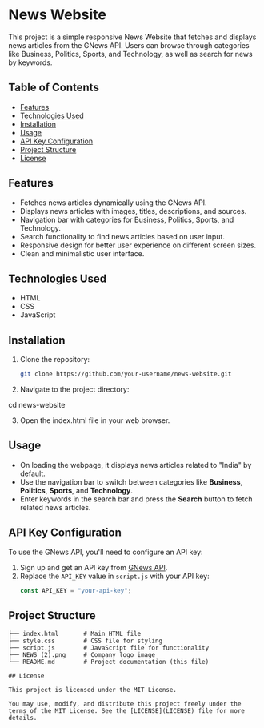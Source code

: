 # News Website

This project is a simple responsive News Website that fetches and displays news articles from the GNews API. Users can browse through categories like Business, Politics, Sports, and Technology, as well as search for news by keywords.

## Table of Contents

- [Features](#features)
- [Technologies Used](#technologies-used)
- [Installation](#installation)
- [Usage](#usage)
- [API Key Configuration](#api-key-configuration)
- [Project Structure](#project-structure)
- [License](#license)

## Features

- Fetches news articles dynamically using the GNews API.
- Displays news articles with images, titles, descriptions, and sources.
- Navigation bar with categories for Business, Politics, Sports, and Technology.
- Search functionality to find news articles based on user input.
- Responsive design for better user experience on different screen sizes.
- Clean and minimalistic user interface.

## Technologies Used

- HTML
- CSS
- JavaScript

## Installation

1. Clone the repository:
   ```bash
   git clone https://github.com/your-username/news-website.git

2. Navigate to the project directory:

cd news-website


3. Open the index.html file in your web browser.

## Usage

- On loading the webpage, it displays news articles related to "India" by default.
- Use the navigation bar to switch between categories like **Business**, **Politics**, **Sports**, and **Technology**.
- Enter keywords in the search bar and press the **Search** button to fetch related news articles.

## API Key Configuration

To use the GNews API, you'll need to configure an API key:

1. Sign up and get an API key from [GNews API](https://gnews.io/).
2. Replace the `API_KEY` value in `script.js` with your API key:
   ```javascript
   const API_KEY = "your-api-key";

## Project Structure

```plaintext
├── index.html       # Main HTML file
├── style.css        # CSS file for styling
├── script.js        # JavaScript file for functionality
├── NEWS (2).png     # Company logo image
└── README.md        # Project documentation (this file)

## License

This project is licensed under the MIT License. 

You may use, modify, and distribute this project freely under the terms of the MIT License. See the [LICENSE](LICENSE) file for more details.